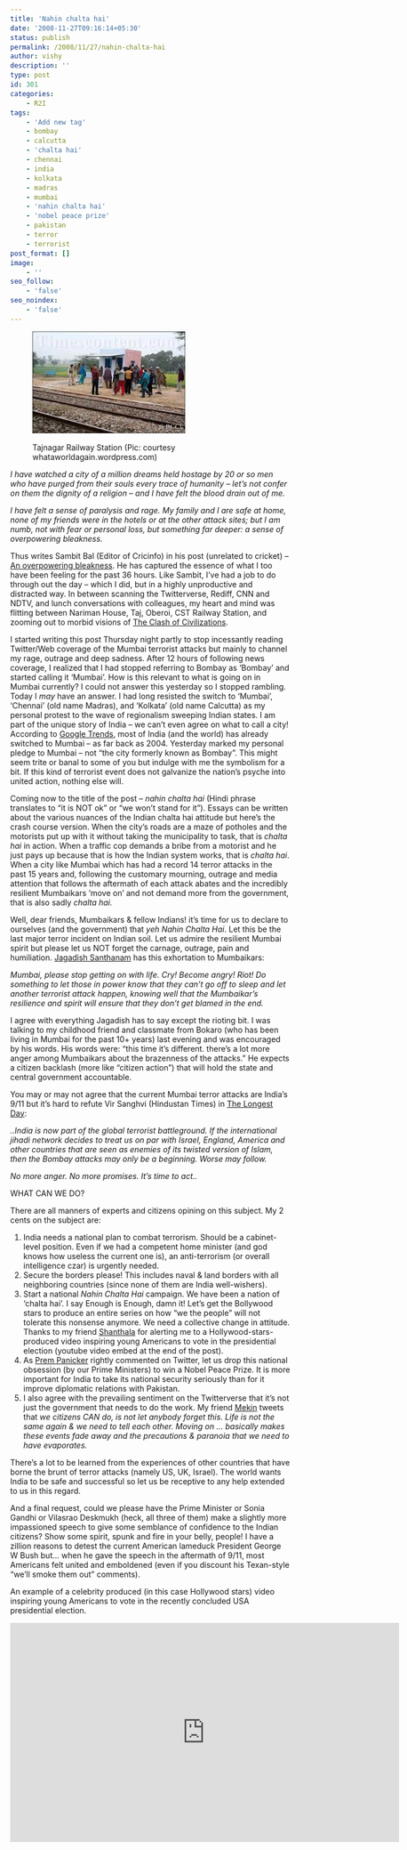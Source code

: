 ```yaml
---
title: 'Nahin chalta hai'
date: '2008-11-27T09:16:14+05:30'
status: publish
permalink: /2008/11/27/nahin-chalta-hai
author: vishy
description: ''
type: post
id: 301
categories: 
    - R2I
tags:
    - 'Add new tag'
    - bombay
    - calcutta
    - 'chalta hai'
    - chennai
    - india
    - kolkata
    - madras
    - mumbai
    - 'nahin chalta hai'
    - 'nobel peace prize'
    - pakistan
    - terror
    - terrorist
post_format: []
image:
    - ''
seo_follow:
    - 'false'
seo_noindex:
    - 'false'
---
```

<figure aria-describedby="caption-attachment-1499" class="wp-caption alignleft" id="attachment_1499" style="width: 275px">

[![](../../../../uploads/2008/11/tajnagar_railway_station_whataworldagain_wp_com.jpg "tajnagar_railway_station_whataworldagain_wp_com")](http://whataworldagain.wordpress.com/2010/01/14/for-the-people-by-the-people/)<figcaption class="wp-caption-text" id="caption-attachment-1499">Tajnagar Railway Station (Pic: courtesy whataworldagain.wordpress.com)</figcaption></figure>

*I have watched a city of a million dreams held hostage by 20 or so men who have purged from their souls every trace of humanity – let’s not confer on them the dignity of a religion – and I have felt the blood drain out of me.*

*I have felt a sense of paralysis and rage. My family and I are safe at home, none of my friends were in the hotels or at the other attack sites; but I am numb, not with fear or personal loss, but something far deeper: a sense of overpowering bleakness.*

Thus writes Sambit Bal (Editor of Cricinfo) in his post (unrelated to cricket) – [An overpowering bleakness](http://content-ind.cricinfo.com/magazine/content/current/story/379988.html). He has captured the essence of what I too have been feeling for the past 36 hours. Like Sambit, I’ve had a job to do through out the day – which I did, but in a highly unproductive and distracted way. In between scanning the Twitterverse, Rediff, CNN and NDTV, and lunch conversations with colleagues, my heart and mind was flitting between Nariman House, Taj, Oberoi, CST Railway Station, and zooming out to morbid visions of [The Clash of Civilizations](http://en.wikipedia.org/wiki/Clash_of_Civilizations).

I started writing this post Thursday night partly to stop incessantly reading Twitter/Web coverage of the Mumbai terrorist attacks but mainly to channel my rage, outrage and deep sadness. After 12 hours of following news coverage, I realized that I had stopped referring to Bombay as ‘Bombay’ and started calling it ‘Mumbai’. How is this relevant to what is going on in Mumbai currently? I could not answer this yesterday so I stopped rambling. Today I *may* have an answer. I had long resisted the switch to ‘Mumbai’, ‘Chennai’ (old name Madras), and ‘Kolkata’ (old name Calcutta) as my personal protest to the wave of regionalism sweeping Indian states. I am part of the unique story of India – we can’t even agree on what to call a city! According to [Google Trends](http://google.com/trends?q=mumbai%2C+bombay), most of India (and the world) has already switched to Mumbai – as far back as 2004. Yesterday marked my personal pledge to Mumbai – not “the city formerly known as Bombay”. This might seem trite or banal to some of you but indulge with me the symbolism for a bit. If this kind of terrorist event does not galvanize the nation’s psyche into united action, nothing else will.

Coming now to the title of the post – *nahin chalta hai* (Hindi phrase translates to “it is NOT ok” or “we won’t stand for it”). Essays can be written about the various nuances of the Indian chalta hai attitude but here’s the crash course version. When the city’s roads are a maze of potholes and the motorists put up with it without taking the municipality to task, that is *chalta hai* in action. When a traffic cop demands a bribe from a motorist and he just pays up because that is how the Indian system works, that is *chalta hai*. When a city like Mumbai which has had a record 14 terror attacks in the past 15 years and, following the customary mourning, outrage and media attention that follows the aftermath of each attack abates and the incredibly resilient Mumbaikars ‘move on’ and not demand more from the government, that is also sadly *chalta* *hai.*

Well, dear friends, Mumbaikars &amp; fellow Indians! it’s time for us to declare to ourselves (and the government) that *yeh* *Nahin Chalta Hai*. Let this be the last major terror incident on Indian soil. Let us admire the resilient Mumbai spirit but please let us NOT forget the carnage, outrage, pain and humiliation. [Jagadish Santhanam](http://tinyurl.com/6f9cyg) has this exhortation to Mumbaikars:

*Mumbai, please stop getting on with life. Cry! Become angry! Riot! Do something to let those in power know that they can’t go off to sleep and let another terrorist attack happen, knowing well that the Mumbaikar’s resilience and spirit will ensure that they don’t get blamed in the end.*

I agree with everything Jagadish has to say except the rioting bit. I was talking to my childhood friend and classmate from Bokaro (who has been living in Mumbai for the past 10+ years) last evening and was encouraged by his words. His words were: “this time it’s different. there’s a lot more anger among Mumbaikars about the brazenness of the attacks.” He expects a citizen backlash (more like “citizen action”) that will hold the state and central government accountable.

You may or may not agree that the current Mumbai terror attacks are India’s 9/11 but it’s hard to refute Vir Sanghvi (Hindustan Times) in [The Longest Day](http://tr.im/1ls1):

*..India is now part of the global terrorist battleground. If the international jihadi network decides to treat us on par with Israel, England, America and other countries that are seen as enemies of its twisted version of Islam, then the Bombay attacks may only be a beginning. Worse may follow.*

*No more anger. No more promises. It’s time to act..*

WHAT CAN WE DO?

There are all manners of experts and citizens opining on this subject. My 2 cents on the subject are:

1. India needs a national plan to combat terrorism. Should be a cabinet-level position. Even if we had a competent home minister (and god knows how useless the current one is), an anti-terrorism (or overall intelligence czar) is urgently needed.
2. Secure the borders please! This includes naval &amp; land borders with all neighboring countries (since none of them are India well-wishers).
3. Start a national *Nahin Chalta Hai* campaign. We have been a nation of ‘chalta hai’. I say Enough is Enough, damn it! Let’s get the Bollywood stars to produce an entire series on how “we the people” will not tolerate this nonsense anymore. We need a collective change in attitude. Thanks to my friend [Shanthala](http://twitter.com/shanthala) for alerting me to a Hollywood-stars-produced video inspiring young Americans to vote in the presidential election (youtube video embed at the end of the post).
4. As [Prem Panicker](http://twitter.com/Prempanicker) rightly commented on Twitter, let us drop this national obsession (by our Prime Ministers) to win a Nobel Peace Prize. It is more important for India to take its national security seriously than for it improve diplomatic relations with Pakistan.
5. I also agree with the prevailing sentiment on the Twitterverse that it’s not just the government that needs to do the work. My friend [Mekin](http://twitter.com/m_mekin) tweets that *we citizens CAN do, is not let anybody forget this. Life is not the same again &amp; we need to tell each other.* *Moving on … basically makes these events fade away and the precautions &amp; paranoia that we need to have evaporates.*

There’s a lot to be learned from the experiences of other countries that have borne the brunt of terror attacks (namely US, UK, Israel). The world wants India to be safe and successful so let us be receptive to any help extended to us in this regard.

And a final request, could we please have the Prime Minister or Sonia Gandhi or Vilasrao Deskmukh (heck, all three of them) make a slightly more impassioned speech to give some semblance of confidence to the Indian citizens? Show some spirit, spunk and fire in your belly, people! I have a zillion reasons to detest the current American lameduck President George W Bush but… when he gave the speech in the aftermath of 9/11, most Americans felt united and emboldened (even if you discount his Texan-style “we’ll smoke them out” comments).

An example of a celebrity produced (in this case Hollywood stars) video inspiring young Americans to vote in the recently concluded USA presidential election.

<span class="embed-youtube" style="text-align:center; display: block;"><iframe allowfullscreen="true" class="youtube-player" height="394" src="https://www.youtube.com/embed/0vtHwWReGU0?version=3&rel=1&fs=1&autohide=2&showsearch=0&showinfo=1&iv_load_policy=1&wmode=transparent" style="border:0;" type="text/html" width="700"></iframe></span>